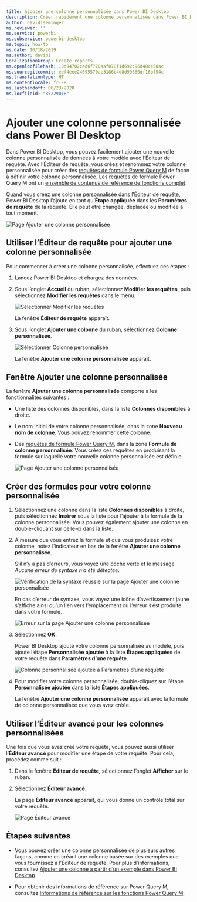 ```yaml
---
title: Ajouter une colonne personnalisée dans Power BI Desktop
description: Créer rapidement une colonne personnalisée dans Power BI Desktop
author: davidiseminger
ms.reviewer: ''
ms.service: powerbi
ms.subservice: powerbi-desktop
ms.topic: how-to
ms.date: 10/18/2019
ms.author: davidi
LocalizationGroup: Create reports
ms.openlocfilehash: 18d94702cad6f770aaf078f1d692c96d48ce50ac
ms.sourcegitcommit: eef4eee24695570ae3186b4d8d99660df16bf54c
ms.translationtype: HT
ms.contentlocale: fr-FR
ms.lasthandoff: 06/23/2020
ms.locfileid: "85229018"
---
```

# <a name="add-a-custom-column-in-power-bi-desktop"></a>Ajouter une colonne personnalisée dans Power BI Desktop

Dans Power BI Desktop, vous pouvez facilement ajouter une nouvelle colonne personnalisée de données à votre modèle avec l’Éditeur de requête. Avec l’Éditeur de requête, vous créez et renommez votre colonne personnalisée pour créer des [requêtes de formule Power Query M](https://docs.microsoft.com/powerquery-m/quick-tour-of-the-power-query-m-formula-language) de façon à définir votre colonne personnalisée. Les requêtes de formule Power Query M ont un [ensemble de contenus de référence de fonctions complet](https://docs.microsoft.com/powerquery-m/power-query-m-function-reference). 

Quand vous créez une colonne personnalisée dans l’Éditeur de requête, Power BI Desktop l’ajoute en tant qu’**Étape appliquée** dans les **Paramètres de requête** de la requête. Elle peut être changée, déplacée ou modifiée à tout moment.

![Page Ajouter une colonne personnalisée](media/desktop-add-custom-column/add-custom-column_01.png)

## <a name="use-query-editor-to-add-a-custom-column"></a>Utiliser l’Éditeur de requête pour ajouter une colonne personnalisée

Pour commencer à créer une colonne personnalisée, effectuez ces étapes :

1. Lancez Power BI Desktop et chargez des données.

2. Sous l’onglet **Accueil** du ruban, sélectionnez **Modifier les requêtes**, puis sélectionnez **Modifier les requêtes** dans le menu.

   ![Sélectionner Modifier les requêtes](media/desktop-add-custom-column/add-column-from-example_02.png)

   La fenêtre **Éditeur de requête** apparaît. 

2. Sous l’onglet **Ajouter une colonne** du ruban, sélectionnez **Colonne personnalisée**.

   ![Sélectionner Colonne personnalisée](media/desktop-add-custom-column/add-custom-column_02.png)

   La fenêtre **Ajouter une colonne personnalisée** apparaît.

## <a name="the-add-custom-column-window"></a>Fenêtre Ajouter une colonne personnalisée

La fenêtre **Ajouter une colonne personnalisée** comporte a les fonctionnalités suivantes : 
- Une liste des colonnes disponibles, dans la liste **Colonnes disponibles** à droite.

- Le nom initial de votre colonne personnalisée, dans la zone **Nouveau nom de colonne**. Vous pouvez renommer cette colonne.

- Des [requêtes de formule Power Query M](https://docs.microsoft.com/powerquery-m/power-query-m-function-reference), dans la zone **Formule de colonne personnalisée**. Vous créez ces requêtes en produisant la formule sur laquelle votre nouvelle colonne personnalisée est définie. 

   ![Page Ajouter une colonne personnalisée](media/desktop-add-custom-column/add-custom-column_03.png)

## <a name="create-formulas-for-your-custom-column"></a>Créer des formules pour votre colonne personnalisée

1. Sélectionnez une colonne dans la liste **Colonnes disponibles** à droite, puis sélectionnez **Insérer** sous la liste pour l’ajouter à la formule de la colonne personnalisée. Vous pouvez également ajouter une colonne en double-cliquant sur celle-ci dans la liste.

2. À mesure que vous entrez la formule et que vous produisez votre colonne, notez l’indicateur en bas de la fenêtre **Ajouter une colonne personnalisée**. 

   S’il n’y a pas d’erreurs, vous voyez une coche verte et le message *Aucune erreur de syntaxe n’a été détectée*.

   ![Vérification de la syntaxe réussie sur la page Ajouter une colonne personnalisée](media/desktop-add-custom-column/add-custom-column_04.png)

   En cas d’erreur de syntaxe, vous voyez une icône d’avertissement jaune s’affiche ainsi qu’un lien vers l’emplacement où l’erreur s’est produite dans votre formule.

   ![Erreur sur la page Ajouter une colonne personnalisée](media/desktop-add-custom-column/add-custom-column_05.png)

3. Sélectionnez **OK**. 

   Power BI Desktop ajoute votre colonne personnalisée au modèle, puis ajoute l’étape **Personnalisée ajoutée** à la liste **Étapes appliquées** de votre requête dans **Paramètres d’une requête**.

   ![Colonne personnalisée ajoutée à Paramètres d’une requête](media/desktop-add-custom-column/add-custom-column_06.png)

4. Pour modifier votre colonne personnalisée, double-cliquez sur l’étape **Personnalisée ajoutée** dans la liste **Étapes appliquées**. 

   La fenêtre **Ajouter une colonne personnalisée** apparaît avec la formule de colonne personnalisée que vous avez créée.

## <a name="use-the-advanced-editor-for-custom-columns"></a>Utiliser l’Éditeur avancé pour les colonnes personnalisées

Une fois que vous avez créé votre requête, vous pouvez aussi utiliser l’**Éditeur avancé** pour modifier une étape de votre requête. Pour cela, procédez comme suit :

1. Dans la fenêtre **Éditeur de requête**, sélectionnez l’onglet **Afficher** sur le ruban. 

2. Sélectionnez **Éditeur avancé**.

   La page **Éditeur avancé** apparaît, qui vous donne un contrôle total sur votre requête. 

   ![Page Éditeur avancé](media/desktop-add-custom-column/add-custom-column_07.png)

   
## <a name="next-steps"></a>Étapes suivantes

- Vous pouvez créer une colonne personnalisée de plusieurs autres façons, comme en créant une colonne basée sur des exemples que vous fournissez à l’Éditeur de requête. Pour plus d’informations, consultez [Ajouter une colonne à partir d’un exemple dans Power BI Desktop](desktop-add-column-from-example.md).

- Pour obtenir des informations de référence sur Power Query M, consultez [Informations de référence sur les fonctions Power Query M](/powerquery-m/power-query-m-function-reference).

